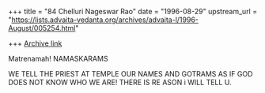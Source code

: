 +++
title = "84 Chelluri Nageswar Rao"
date = "1996-08-29"
upstream_url = "https://lists.advaita-vedanta.org/archives/advaita-l/1996-August/005254.html"

+++
[Archive link](https://lists.advaita-vedanta.org/archives/advaita-l/1996-August/005254.html)

Matrenamah!
                                                    NAMASKARAMS

WE TELL THE PRIEST AT TEMPLE OUR NAMES AND GOTRAMS AS IF GOD DOES NOT KNOW
WHO WE ARE!    THERE IS RE ASON i WILL TELL U.

